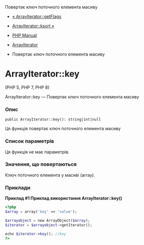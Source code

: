 Повертає ключ поточного елемента масиву

-   [« ArrayIterator::getFlags](arrayiterator.getflags.md)
    
-   [ArrayIterator::ksort »](arrayiterator.ksort.md)
    
-   [PHP Manual](index.md)
    
-   [ArrayIterator](class.arrayiterator.md)
    
-   Повертає ключ поточного елемента масиву
    

# ArrayIterator::key

(PHP 5, PHP 7, PHP 8)

ArrayIterator::key — Повертає ключ поточного елемента масиву

### Опис

```methodsynopsis
public ArrayIterator::key(): string|int|null
```

Ця функція повертає ключ поточного елемента масиву

### Список параметрів

Ця функція не має параметрів.

### Значення, що повертаються

Ключ поточного елемента у масиві (array).

### Приклади

**Приклад #1 Приклад використання **ArrayIterator::key()****

```php
<?php
$array = array('key' => 'value');

$arrayobject = new ArrayObject($array);
$iterator = $arrayobject->getIterator();

echo $iterator->key(); //key
?>
```